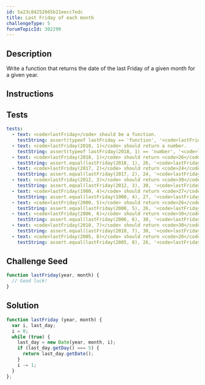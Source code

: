 ```yaml
---
id: 5a23c84252665b21eecc7edc
title: Last Friday of each month
challengeType: 5
forumTopicId: 302299
---
```


## Description
<section id='description'>

Write a function that returns the date of the last Friday of a given month for a given year.
</section>

## Instructions
<section id='instructions'>

</section>

## Tests
<section id='tests'>

``` yml
tests:
  - text: <code>lastFriday</code> should be a function.
    testString: assert(typeof lastFriday == 'function', '<code>lastFriday</code> should be a function.');
  - text: <code>lastFriday(2018, 1)</code> should return a number.
    testString: assert(typeof lastFriday(2018, 1) == 'number', '<code>lastFriday(2018, 1)</code> should return a number.');
  - text: <code>lastFriday(2018, 1)</code> should return <code>26</code>.
    testString: assert.equal(lastFriday(2018, 1), 26, '<code>lastFriday(2018, 1)</code> should return <code>26</code>.');
  - text: <code>lastFriday(2017, 2)</code> should return <code>24</code>.
    testString: assert.equal(lastFriday(2017, 2), 24, '<code>lastFriday(2017, 2)</code> should return <code>24</code>.');
  - text: <code>lastFriday(2012, 3)</code> should return <code>30</code>.
    testString: assert.equal(lastFriday(2012, 3), 30, '<code>lastFriday(2012, 3)</code> should return <code>30</code>.');
  - text: <code>lastFriday(1900, 4)</code> should return <code>27</code>.
    testString: assert.equal(lastFriday(1900, 4), 27, '<code>lastFriday(1900, 4)</code> should return <code>27</code>.');
  - text: <code>lastFriday(2000, 5)</code> should return <code>26</code>.
    testString: assert.equal(lastFriday(2000, 5), 26, '<code>lastFriday(2000, 5)</code> should return <code>26</code>.');
  - text: <code>lastFriday(2006, 6)</code> should return <code>30</code>.
    testString: assert.equal(lastFriday(2006, 6), 30, '<code>lastFriday(2006, 6)</code> should return <code>30</code>.');
  - text: <code>lastFriday(2010, 7)</code> should return <code>30</code>.
    testString: assert.equal(lastFriday(2010, 7), 30, '<code>lastFriday(2010, 7)</code> should return <code>30</code>.');
  - text: <code>lastFriday(2005, 8)</code> should return <code>26</code>.
    testString: assert.equal(lastFriday(2005, 8), 26, '<code>lastFriday(2005, 8)</code> should return <code>26</code>.');
```

</section>

## Challenge Seed
<section id='challengeSeed'>

<div id='js-seed'>

```js
function lastFriday(year, month) {
  // Good luck!
}
```

</div>
</section>

## Solution
<section id='solution'>

```js
function lastFriday (year, month) {
  var i, last_day;
  i = 0;
  while (true) {
    last_day = new Date(year, month, i);
    if (last_day.getDay() === 5) {
      return last_day.getDate();
    }
    i -= 1;
  }
};
```

</section>
